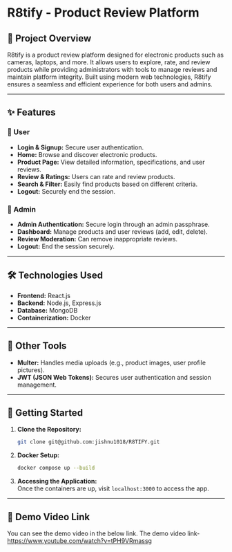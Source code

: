 # R8tify - Product Review Platform

## 📌 Project Overview
R8tify is a product review platform designed for electronic products such as cameras, laptops, and more. It allows users to explore, rate, and review products while providing administrators with tools to manage reviews and maintain platform integrity. Built using modern web technologies, R8tify ensures a seamless and efficient experience for both users and admins.

---

## ✨ Features

### 👤 User
- **Login & Signup:** Secure user authentication.
- **Home:** Browse and discover electronic products.
- **Product Page:** View detailed information, specifications, and user reviews.
- **Review & Ratings:** Users can rate and review products.
- **Search & Filter:** Easily find products based on different criteria.
- **Logout:** Securely end the session.

### 🔐 Admin
- **Admin Authentication:** Secure login through an admin passphrase.
- **Dashboard:** Manage products and user reviews (add, edit, delete).
- **Review Moderation:** Can remove inappropriate reviews.
- **Logout:** End the session securely.

---

## 🛠 Technologies Used
- **Frontend:** React.js
- **Backend:** Node.js, Express.js
- **Database:** MongoDB
- **Containerization:** Docker

---

## 🔧 Other Tools
- **Multer:** Handles media uploads (e.g., product images, user profile pictures).
- **JWT (JSON Web Tokens):** Secures user authentication and session management.

---

## 🚀 Getting Started

1. **Clone the Repository:**  
   ```bash
   git clone git@github.com:jishnu1018/R8TIFY.git
   ```

2. **Docker Setup:**  
   ```bash
   docker compose up --build
   ```

3. **Accessing the Application:**  
   Once the containers are up, visit `localhost:3000` to access the app.

---

## 🎥 Demo Video Link
   You can see the demo video in the below link.
   The demo video link- https://www.youtube.com/watch?v=tPH9VRmassg
   
